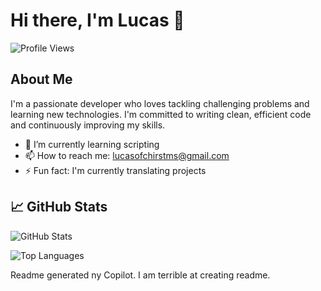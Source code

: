 # Hi there, I'm Lucas 👋

![Profile Views](https://komarev.com/ghpvc/?username=Lucasofchirstms&color=blueviolet)

## About Me

I'm a passionate developer who loves tackling challenging problems and learning new technologies. I'm committed to writing clean, efficient code and continuously improving my skills.

- 🌱 I’m currently learning scripting
- 📫 How to reach me: lucasofchirstms@gmail.com
- ⚡ Fun fact: I'm currently translating projects

## 📈 GitHub Stats

![GitHub Stats](https://github-readme-stats.vercel.app/api?username=Lucasofchirstms&show_icons=true&theme=radical)

![Top Languages](https://github-readme-stats.vercel.app/api/top-langs/?username=Lucasofchirstms&layout=compact&theme=radical)

Readme generated ny Copilot. I am terrible at creating readme.
